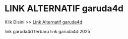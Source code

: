 # LINK ALTERNATIF garuda4d

Klik Disini >> <a href="https://linksto.pages.dev/">Link Alternatif garuda4d </a>

link garuda4d terbaru
link garuda4d 2025